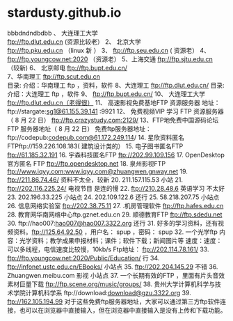 # stardusty.github.io


bbbdndndbdbb
、 大连理工大学  
ftp://ftp.dlut.edu.cn  (资源比较老）
2、 北京大学  
ftp://ftp.pku.edu.cn  （linux 新 ）
3、 ftp://ftp.seu.edu.cn ( 资源老）
4、 ftp://ftp.youngcow.net:2020 （资源老）
5、上海交通 
ftp://ftp.sjtu.edu.cn  （较新)
6、 北京邮电
ftp://ftp.bupt.edu.cn/   
7、华南理工 ftp://ftp.scut.edu.cn   
目录: 介绍：华南理工 ftp ，资料，软件
8、大连理工 ftp://ftp.dlut.edu.cn/ 
目录: 介绍：大连理工 ftp ，软件
9、 ftp://ftp.bupt.edu.cn/
10、 大连理工大学  ftp://ftp.dlut.edu.cn（老得很）
11、 高速影视免费基地FTP 资源服务器 
地址：ftp://stargate:sg1@61.155.39.141 :9921
12、  免费视频VIP 学习 FTP 资源服务器（ 8 月 22 日） ftp://ftp.crazystudy.com:2129/
13、FTP地免费中国源码论坛 FTP 服务器地址（ 8 月 22 日）
免费ftp服务器地址： ftp://codepub:codepub.com@61.172.249.114/
14. 星欣资料匿名FTPftp://159.226.108.183( 建筑设计类的）
15. 电子图书匿名FTP   ftp://61.185.32.191
16. 宇森科技匿名FTP   ftp://202.99.109.156
17. OpenDesktop官方匿名 FTP   ftp://ftp.opendesktop.net
18. 泉州影视FTP   ftp://www.iqyy.com:www.iqyy.com@zhuangwen.gnway.net
19. ftp://211.86.74.46/    资料不太全，较新
20. 211.157.115.53 小站
21. ftp://202.116.225.24/  电视节目 是连的慢
22. ftp://210.28.48.6  英语学习 不太好
23. 202.196.33.225 小站点
24. 202.109.122.6 还行
25. 58.218.207.75 小站点
26. 信息网络实验室 ftp://202.38.75.11
27. .机房管理软件 ftp://ftp.hafes.edu.cn
28. 教育网华南网络中心ftp.gznet.edu.cn
29. 顺德教育FTP  ftp://ftp.sdedu.net
30. ftp://hao007:hao007@hao007.3322.org  还行
31. 好多的学习资料，还有视频资料。ftp://125.64.92.50 ，用户名： spup ，密码： spup
32. 一个光学ftp 
 内容：光学资料；教学成果申报材料；课件；软件下载；新闻图片等 
 速度：速度：可以多线程，电信速度比较慢，10kb/s 
 Ftp地址： ftp://202.114.78.161/
33. ftp://ftp.youngcow.net:2020/Public/Education/  行
34. ftp://infonet.ustc.edu.cn/EBooks/  小站点
35. ftp://202.204.145.29  不错
36. Zhuangwen.meibu.com 影视 小站点
37. 一个长期有效的FTP ，里面有片头音效素材巨量下载 ftp://ftp.scene.org/music/groups/
38. 贵州大学计算机科学与技术学院计算机科学系  ftp://download:download@gzu.3322.org
39. ftp://162.105.194.99
对于这些免费ftp服务器地址，大家可以通过第三方ftp软件连接，也可以在浏览器中直接输入，但在浏览器中直接输入是没有上传和下载功能。
